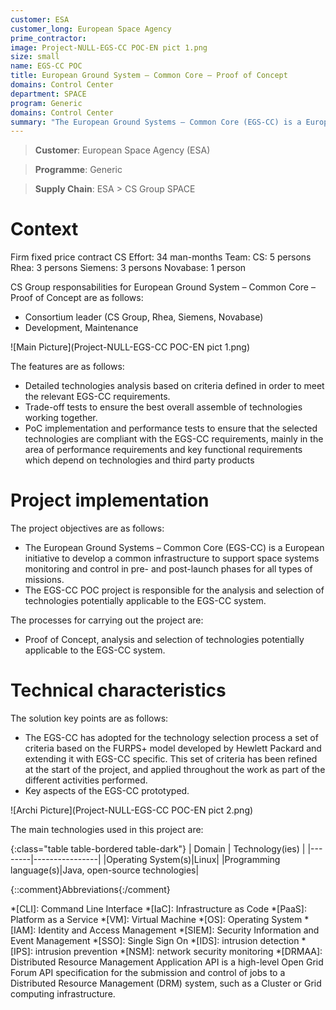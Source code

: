 ```yaml
---
customer: ESA
customer_long: European Space Agency
prime_contractor: 
image: Project-NULL-EGS-CC POC-EN pict 1.png
size: small
name: EGS-CC POC
title: European Ground System – Common Core – Proof of Concept
domains: Control Center
department: SPACE
program: Generic
domains: Control Center
summary: "The European Ground Systems – Common Core (EGS-CC) is a European initiative to develop a common infrastructure to support space systems monitoring and control in pre- and post-launch phases for all types of missions. The EGS-CC POC project is responsible for the analysis and selection of technologies potentially applicable to the EGS-CC system."
---
```


> __Customer__\: European Space Agency (ESA)

> __Programme__\: Generic

> __Supply Chain__\: ESA >  CS Group SPACE


# Context

Firm fixed price contract
CS Effort: 34 man-months
Team:
CS: 5 persons
Rhea: 3 persons
Siemens: 3 persons
Novabase: 1 person

CS Group responsabilities for European Ground System – Common Core – Proof of Concept are as follows:
* Consortium leader (CS Group, Rhea, Siemens, Novabase)
* Development, Maintenance

![Main Picture](Project-NULL-EGS-CC POC-EN pict 1.png)

The features are as follows:
* Detailed technologies analysis based on criteria defined in order to meet the relevant EGS-CC requirements.
* Trade-off tests to ensure the best overall assemble of technologies working together.
* PoC implementation and performance tests to ensure that the selected technologies are compliant with the EGS-CC requirements, mainly in the area of performance requirements and key functional requirements which depend on technologies and third party products

# Project implementation

The project objectives are as follows:
* The European Ground Systems – Common Core (EGS-CC) is a European initiative to develop a common infrastructure to support space systems monitoring and control in pre- and post-launch phases for all types of missions.
* The EGS-CC POC project is responsible for the analysis and selection of technologies potentially applicable to the EGS-CC system.

The processes for carrying out the project are:
* Proof of Concept, analysis and selection of technologies potentially applicable to the EGS-CC system.

# Technical characteristics

The solution key points are as follows:
* The EGS-CC has adopted for the technology selection process a set of criteria based on the FURPS+ model developed by Hewlett Packard and extending it with EGS-CC specific. This set of criteria has been refined at the start of the project, and applied throughout the work as part of the different activities performed.
* Key aspects of the EGS-CC prototyped.

![Archi Picture](Project-NULL-EGS-CC POC-EN pict 2.png)

The main technologies used in this project are:

{:class="table table-bordered table-dark"}
| Domain | Technology(ies) |
|--------|----------------|
|Operating System(s)|Linux|
|Programming language(s)|Java, open-source technologies|



{::comment}Abbreviations{:/comment}

*[CLI]: Command Line Interface
*[IaC]: Infrastructure as Code
*[PaaS]: Platform as a Service
*[VM]: Virtual Machine
*[OS]: Operating System
*[IAM]: Identity and Access Management
*[SIEM]: Security Information and Event Management
*[SSO]: Single Sign On
*[IDS]: intrusion detection
*[IPS]: intrusion prevention
*[NSM]: network security monitoring
*[DRMAA]: Distributed Resource Management Application API is a high-level Open Grid Forum API specification for the submission and control of jobs to a Distributed Resource Management (DRM) system, such as a Cluster or Grid computing infrastructure.
